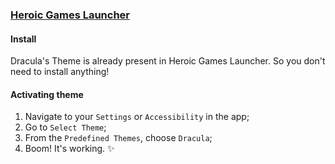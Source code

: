 ### [Heroic Games Launcher](https://heroicgameslauncher.com)

#### Install

Dracula's Theme is already present in Heroic Games Launcher. So you don't need to install anything!

#### Activating theme

1. Navigate to your `Settings` or `Accessibility` in the app;
2. Go to `Select Theme`;
3. From the `Predefined Themes`, choose `Dracula`;
4. Boom! It's working. ✨
